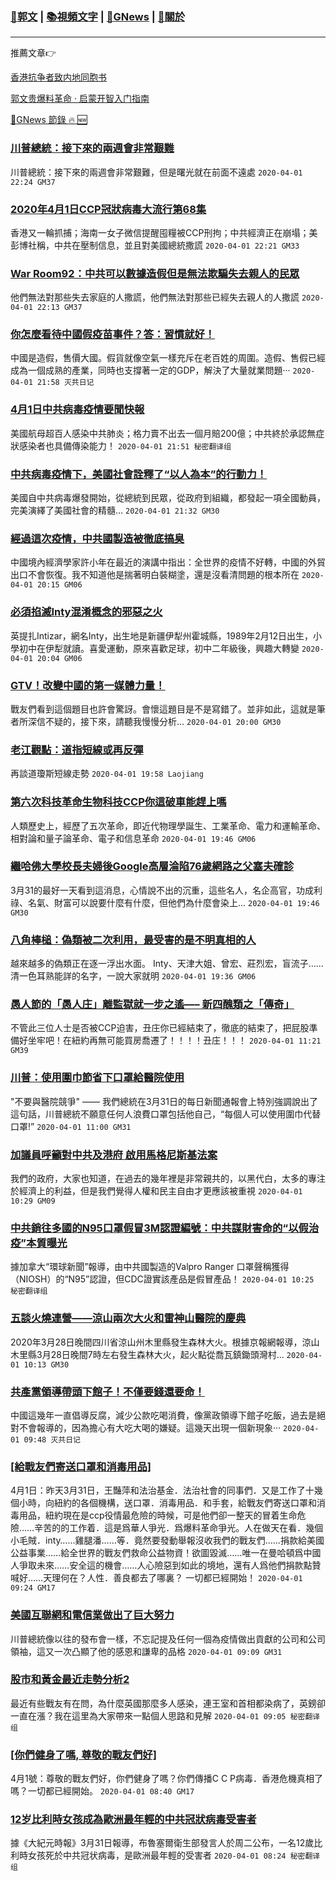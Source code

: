 ###  [:eagle:郭文](https://github.com/ourhimalayas/txt) | [:books:視頻文字](https://github.com/ourhimalayas/txt/blob/master/content/README.md) | [:newspaper:GNews](https://github.com/ourhimalayas/txt/blob/master/content/gnews/README.md) | [:pray:關於](https://github.com/ourhimalayas/home/tree/master/about)
---

推薦文章:point_right:

[香港抗争者致内地同胞书](https://github.com/ourhimalayas/news/blob/master/2019/08/a_letter_from_the_hong_kong_people.md)

[郭文贵爆料革命 · 启蒙开智入门指南](https://github.com/ourhimalayas/txt/issues/1)

[:newspaper:GNews 節錄 :fire: :new:](https://github.com/ourhimalayas/txt/blob/master/content/gnews/README.md) 



### [川普總統：接下來的兩週會非常艱難](/content/gnews/1/README.md)

川普總統：接下來的兩週會非常艱難，但是曙光就在前面不遠處  `2020-04-01 22:24 GM37`

### [2020年4月1日CCP冠狀病毒大流行第68集](/content/gnews/2/README.md)

香港又一輪抓捕；海南一女子微信提醒囤糧被CCP刑拘；中共經濟正在崩塌；美彭博社稱，中共在壓制信息，並且對美國總統撒謊  `2020-04-01 22:21 GM33`

### [War Room92：中共可以數據造假但是無法欺騙失去親人的民眾](/content/gnews/3/README.md)

他們無法對那些失去家庭的人撒謊，他們無法對那些已經失去親人的人撒謊  `2020-04-01 22:13 GM37`

### [你怎麼看待中國假疫苗事件？答：習慣就好！](/content/gnews/4/README.md)

中國是造假，售價大國。假貨就像空氣一樣充斥在老百姓的周圍。造假、售假已經成為一個成熟的產業，同時也支撐著一定的GDP，解決了大量就業問題···  `2020-04-01 21:58 灭共日记`

### [4月1日中共病毒疫情要聞快報](/content/gnews/5/README.md)

美國航母超百人感染中共肺炎；格力賣不出去一個月賠200億；中共終於承認無症狀感染者也具備傳染能力！  `2020-04-01 21:51 秘密翻译组`

### [中共病毒疫情下，美國社會詮釋了“以人為本”的行動力！](/content/gnews/6/README.md)

美國自中共病毒爆發開始，從總統到民眾，從政府到組織，都發起一項全國動員，完美演繹了美國社會的精髓...  `2020-04-01 21:32 GM30`

### [經過這次疫情，中共國製造被徹底搞臭](/content/gnews/7/README.md)

中國境內經濟學家許小年在最近的演講中指出：全世界的疫情不好轉，中國的外貿出口不會恢復。我不知道他是揣著明白裝糊塗，還是沒看清問題的根本所在  `2020-04-01 20:15 GM06`

### [必須掐滅Inty混淆概念的邪惡之火](/content/gnews/8/README.md)

英提扎Intizar，網名Inty，出生地是新疆伊犁州霍城縣，1989年2月12日出生，小學初中在伊犁就讀。喜愛運動，原來喜歡足球，初中二年級後，興趣大轉變  `2020-04-01 20:04 GM06`

### [GTV！改變中國的第一媒體力量！](/content/gnews/9/README.md)

戰友們看到這個題目也許會驚訝。會懷這題目是不是寫錯了。並非如此，這就是筆者所深信不疑的，接下來，請聽我慢慢分析...  `2020-04-01 20:00 GM30`

### [老江觀點：道指短線或再反彈](/content/gnews/10/README.md)

再談道瓊斯短線走勢  `2020-04-01 19:58 Laojiang`

### [第六次科技革命生物科技CCP你這破車能趕上嗎](/content/gnews/11/README.md)

人類歷史上，經歷了五次革命，即近代物理學誕生、工業革命、電力和運輸革命、相對論和量子論革命、電子和信息革命  `2020-04-01 19:46 GM06`

### [繼哈佛大學校長夫婦後Google高層淪陷76歲網路之父塞夫確診](/content/gnews/12/README.md)

3月31的最好一天看到這消息，心情說不出的沉重，這些名人，名企高官，功成利祿、名氣、財富可以說要什麼有什麼，但他們為什麼會染上...  `2020-04-01 19:46 GM30`

### [八角棒槌：偽類被二次利用，最受害的是不明真相的人](/content/gnews/13/README.md)

越來越多的偽類正在逐一浮出水面。 Inty、天津大姐、曾宏、莊烈宏，盲流子……清一色耳熟能詳的名字，一說大家就明  `2020-04-01 19:36 GM06`

### [愚人節的「愚人庄」離監獄就一步之遙—– 新四醜類之「傳奇」](/content/gnews/14/README.md)

不管此三位人士是否被CCP迫害，丑庄你已經結束了，徹底的結束了，把屁股準備好坐牢吧！在紐約再無可能買房喬遷了！！！！丑庄！！！  `2020-04-01 11:21 GM39`

### [川普：使用圍巾節省下口罩給醫院使用](/content/gnews/15/README.md)

"不要與醫院競爭" —— 我們總統在3月31日的每日新聞通報會上特別強調說出了這句話，川普總統不願意任何人浪費口罩包括他自己，“每個人可以使用圍巾代替口罩!”  `2020-04-01 11:00 GM31`

### [加議員呼籲對中共及港府 啟用馬格尼斯基法案](/content/gnews/16/README.md)

我們的政府，大家也知道，在過去的幾年裡是非常親共的，以黑代白，太多的專注於經濟上的利益，但是我們覺得人權和民主自由才更應該被重視  `2020-04-01 10:29 GM09`

### [中共銷往多國的N95口罩假冒3M認證編號：中共謀財害命的“以假治疫”本質曝光](/content/gnews/17/README.md)

據加拿大“環球新聞”報導，由中共國製造的Valpro Ranger 口罩聲稱獲得（NIOSH）的“N95”認證，但CDC證實該產品是假冒產品！  `2020-04-01 10:25 秘密翻译组`

### [五談火燒連營——涼山兩次大火和雷神山醫院的慶典](/content/gnews/18/README.md)

2020年3月28日晚間四川省涼山州木里縣發生森林大火。根據京報網報導，涼山木里縣3月28日晚間7時左右發生森林大火，起火點從喬瓦鎮鋤頭灣村...  `2020-04-01 10:13 GM30`

### [共產黨領導帶頭下館子！不僅要錢還要命！](/content/gnews/19/README.md)

中國這幾年一直倡導反腐，減少公款吃喝消費，像黨政領導下館子吃飯，過去是絕對不會報導的，因為擔心有大吃大喝的嫌疑。這幾天出現一個新現象···  `2020-04-01 09:48 灭共日记`

### [[給戰友們寄送口罩和消毒用品]](/content/gnews/20/README.md)

4月1日：昨天3月31日，王豔萍和法治基金．法治社會的同事們．又是工作了十幾個小時，向紐約的各個機構，送口罩．消毒用品．和手套，給戰友們寄送口罩和消毒用品，紐約現在是ccp役情最危險的時候，可是他們卻一整天的冒着生命危險……辛苦的的工作着．這是爲華人爭光．爲爆料革命爭光。人在做天在看．幾個小毛賊．inty……雞腿潘……等．竟然要發動舉報沒收我們的戰友們……捐款給美國公益事業……給全世界的戰友們救命公益物資！欲圖毀滅……唯一在曼哈頓爲中國人爭取未來……安全這的機會……人心險惡到如此的境地，還有人爲他們捐款點贊喊好……天理何在？人性．善良都去了哪裏？
一切都已經開始！  `2020-04-01 09:24 GM17`

### [美國互聯網和電信業做出了巨大努力](/content/gnews/21/README.md)

川普總統像以往的發布會一樣，不忘記提及任何一個為疫情做出貢獻的公司和公司領袖，這又一次凸顯了他的感恩和謙卑的品格  `2020-04-01 09:09 GM31`

### [股市和黃金最近走勢分析2](/content/gnews/22/README.md)

最近有些戰友有在問，為什麼英國那麼多人感染，連王室和首相都染病了，英鎊卻一直在漲？我在這里為大家帶來一點個人思路和見解  `2020-04-01 09:05 秘密翻译组`

### [[你們健身了嗎, 尊敬的戰友們好]](/content/gnews/23/README.md)

4月1號：尊敬的戰友們好，你們健身了嗎？你們傳播C C P病毒．香港危機真相了嗎？一切都已經開始。  `2020-04-01 08:40 GM17`

### [12岁比利時女孩成為歐洲最年輕的中共冠狀病毒受害者](/content/gnews/24/README.md)

據《大紀元時報》3月31日報導，布魯塞爾衛生部發言人於周二公布，一名12歲比利時女孩死於中共冠状病毒，是歐洲最年輕的受害者  `2020-04-01 08:24 秘密翻译组`


